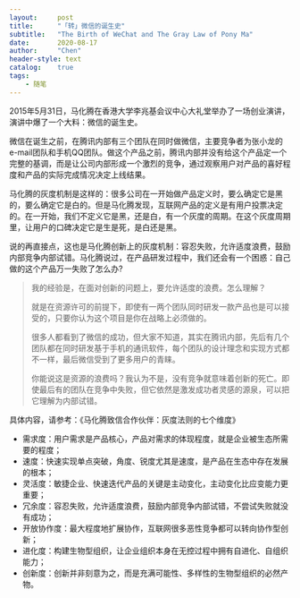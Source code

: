 ```yaml
---
layout:     post
title:      "「转」微信的诞生史"
subtitle:   "The Birth of WeChat and The Gray Law of Pony Ma"
date:       2020-08-17
author:     "Chen"
header-style: text
catalog:    true
tags:
    - 随笔
---
```


2015年5月31日，马化腾在香港大学李兆基会议中心大礼堂举办了一场创业演讲，演讲中爆了一个大料：微信的诞生史。

微信在诞生之前，在腾讯内部有三个团队在同时做微信，主要竞争者为张小龙的e-mail团队和手机QQ团队。做这个产品之前，腾讯内部并没有给这个产品定一个完整的基调，而是让公司内部形成一个激烈的竞争，通过观察用户对产品的喜好程度和产品的实际完成情况决定上线结果。

马化腾的灰度机制是这样的：很多公司在一开始做产品定义时，要么确定它是黑的，要么确定它是白的。但是马化腾发现，互联网产品的定义是有用户投票决定的。在一开始，我们不定义它是黑，还是白，有一个灰度的周期。在这个灰度周期里，让用户的口碑决定它是生是死，是白还是黑。

说的再直接点，这也是马化腾创新上的灰度机制：容忍失败，允许适度浪费，鼓励内部竞争内部试错。马化腾说过，在产品研发过程中，我们还会有一个困惑：自己做的这个产品万一失败了怎么办?




> 我的经验是，在面对创新的问题上，要允许适度的浪费。怎么理解？
>
> 
>
> 就是在资源许可的前提下，即使有一两个团队同时研发一款产品也是可以接受的，只要你认为这个项目是你在战略上必须做的。
>
> 
>
> 很多人都看到了微信的成功，但大家不知道，其实在腾讯内部，先后有几个团队都在同时研发基于手机的通讯软件，每个团队的设计理念和实现方式都不一样，最后微信受到了更多用户的青睐。
>
> 
>
> 你能说这是资源的浪费吗？我认为不是，没有竞争就意味着创新的死亡。即使最后有的团队在竞争中失败，但它依然是激发成功者灵感的源泉，可以把它理解为内部试错。



具体内容，请参考：《马化腾致信合作伙伴：灰度法则的七个维度》

- 需求度：用户需求是产品核心，产品对需求的体现程度，就是企业被生态所需要的程度；
- 速度：快速实现单点突破，角度、锐度尤其是速度，是产品在生态中存在发展的根本；
- 灵活度：敏捷企业、快速迭代产品的关键是主动变化，主动变化比应变能力更重要；
- 冗余度：容忍失败，允许适度浪费，鼓励内部竞争内部试错，不尝试失败就没有成功；
- 开放协作度：最大程度地扩展协作，互联网很多恶性竞争都可以转向协作型创新；
- 进化度：构建生物型组织，让企业组织本身在无控过程中拥有自进化、自组织能力；
- 创新度：创新并非刻意为之，而是充满可能性、多样性的生物型组织的必然产物。